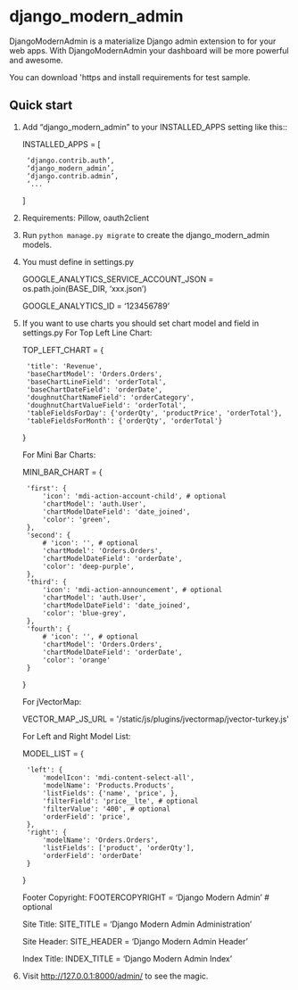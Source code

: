 django_modern_admin
===================

DjangoModernAdmin is a materialize Django admin extension to for your web apps. 
With DjangoModernAdmin your dashboard will be more powerful and awesome.

You can download 'https and install requirements for test sample.

Quick start
-----------

1. Add “django_modern_admin” to your INSTALLED_APPS setting like this::

    INSTALLED_APPS = [
    
        ‘django.contrib.auth’,
        ‘django_modern_admin’,
		‘django.contrib.admin’,
		‘... ‘
		
    ]
	
2. Requirements: Pillow, oauth2client

3. Run `python manage.py migrate` to create the django_modern_admin models.

4. You must define in settings.py 

	GOOGLE_ANALYTICS_SERVICE_ACCOUNT_JSON = os.path.join(BASE_DIR, ‘xxx.json’)
	
	GOOGLE_ANALYTICS_ID = ‘123456789’

5. If you want to use charts you should set chart model and field in settings.py
	For Top Left Line Chart:
	
	TOP_LEFT_CHART = {
	
    	'title': 'Revenue',
    	'baseChartModel': 'Orders.Orders',
    	'baseChartLineField': 'orderTotal',
    	'baseChartDateField': 'orderDate',
    	'doughnutChartNameField': 'orderCategory',
    	'doughnutChartValueField': 'orderTotal',
    	'tableFieldsForDay': {'orderQty', 'productPrice', 'orderTotal'},
    	'tableFieldsForMonth': {'orderQty', 'orderTotal'}
    	
	}

	For Mini Bar Charts:
	
	MINI_BAR_CHART = {
	
    	'first': {
        	'icon': 'mdi-action-account-child', # optional
        	'chartModel': 'auth.User',
        	'chartModelDateField': 'date_joined',
        	'color': 'green',
    	},
    	'second': {
        	# 'icon': '', # optional
        	'chartModel': 'Orders.Orders',
        	'chartModelDateField': 'orderDate',
        	'color': 'deep-purple',
    	},
    	'third': {
        	'icon': 'mdi-action-announcement', # optional
        	'chartModel': 'auth.User',
        	'chartModelDateField': 'date_joined',
        	'color': 'blue-grey',
    	},
    	'fourth': {
        	# 'icon': '', # optional
        	'chartModel': 'Orders.Orders',
        	'chartModelDateField': 'orderDate',
        	'color': 'orange'
    	}
    	
	}
	
	For jVectorMap:

	VECTOR_MAP_JS_URL = '/static/js/plugins/jvectormap/jvector-turkey.js'

	For Left and Right Model List:
	
	MODEL_LIST = {
	
    	'left': {
        	'modelIcon': 'mdi-content-select-all',
        	'modelName': 'Products.Products',
        	'listFields': {'name', 'price', },
        	'filterField': 'price__lte', # optional
        	'filterValue': '400', # optional
        	'orderField': 'price',
    	},
    	'right': {
        	'modelName': 'Orders.Orders',
        	'listFields': ['product', 'orderQty'],
        	'orderField': 'orderDate'
    	}
    	
	}

	Footer Copyright:
	FOOTERCOPYRIGHT = ‘Django Modern Admin’ # optional
	
	Site Title:
	SITE_TITLE = ‘Django Modern Admin Administration’
	
	Site Header:
	SITE_HEADER = ‘Django Modern Admin Header’
	
	Index Title:
	INDEX_TITLE = ‘Django Modern Admin Index’

6. Visit http://127.0.0.1:8000/admin/ to see the magic.

